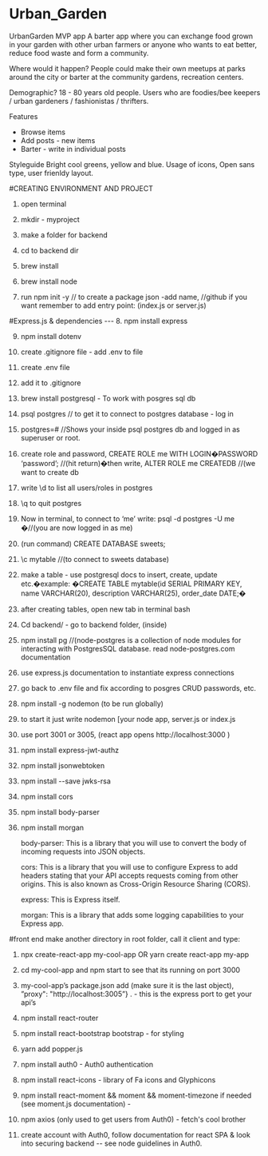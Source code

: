 # Urban_Garden
UrbanGarden MVP app
A barter app where you can exchange food grown in your garden with other urban farmers or  anyone who wants to eat better, reduce food waste and form a community.


Where would it happen?
People could make their own meetups at parks around the city or barter at the community gardens, recreation centers. 

Demographic?
18 - 80 years old people.
Users who are foodies/bee keepers / urban gardeners / fashionistas / thrifters. 

Features
- Browse items
- Add posts - new items 
- Barter - write in individual posts

Styleguide
Bright cool greens, yellow and blue. Usage of icons, Open sans type, user frienldy layout. 


#CREATING ENVIRONMENT AND PROJECT
1. open terminal

2. mkdir - myproject

3. make a folder for backend 

4. cd to backend dir

5. brew install

6. brew install node

7. run npm init  -y    // to create a package json -add name, //github if you want remember to add entry point: (index.js or server.js)

#Express.js & dependencies ---
8. npm install express

9. npm install dotenv 

10. create .gitignore file - add .env to file

11. create .env file

12. add it to .gitignore

13. brew install postgresql - To work with posgres sql db

14. psql postgres // to get it to connect to postgres database - log in

15. postgres=# //Shows your inside psql postgres db and logged in as superuser or root.

16. create role and password, CREATE ROLE me WITH LOGIN�PASSWORD ‘password’;  //(hit return)�then write, ALTER ROLE me CREATEDB //(we want to create db

17. write \d to list all users/roles in postgres 

18. \q to quit postgres

19. Now in terminal, to connect to ‘me’ write: psql -d postgres -U me �//(you are now logged in as me)

20. (run command) CREATE DATABASE sweets;

21. \c mytable //(to connect to sweets database)

22. make a table - use postgresql docs to insert, create, update etc.�example: �CREATE TABLE mytable(id SERIAL PRIMARY KEY, name VARCHAR(20), description VARCHAR(25), order_date DATE;�

23. after creating tables, open new tab in terminal bash

24. Cd backend/  - go to backend folder, (inside)

25. npm install pg  //(node-postgres is a collection of node modules for interacting with PostgresSQL database. read node-postgres.com documentation

26. use express.js documentation to instantiate express connections 

27. go back to .env file and fix according to posgres CRUD passwords, etc.

28. npm install -g nodemon (to be run globally)

29. to start it just write nodemon [your node app, server.js or index.js

30. use port 3001 or 3005, (react app opens http://localhost:3000 )

31. npm install express-jwt-authz 

32. npm install jsonwebtoken 

33. npm install --save jwks-rsa

34. npm install cors 

35. npm install body-parser 

36. npm install morgan

    body-parser: This is a library that you will use to convert the body of incoming requests into JSON objects.

    cors: This is a library that you will use to configure Express to add headers stating that your API accepts requests coming from other origins. This is also known as Cross-Origin Resource Sharing (CORS).

    express: This is Express itself.

    morgan: This is a library that adds some logging capabilities to your Express app.


#front end
make another directory in root folder, call it client and type:

1. npx create-react-app my-cool-app OR yarn create react-app my-app

2. cd my-cool-app and npm start to see that its running on port 3000

3. my-cool-app’s package.json add (make sure it is the last object), ”proxy": "http://localhost:3005”}
.  - this is the express port to get your api’s

4. npm install react-router 

5. npm install react-bootstrap bootstrap -  for styling

5. yarn add popper.js

6. npm install auth0 - Auth0 authentication

7. npm install react-icons - library of Fa icons and Glyphicons

8. npm install react-moment && moment && moment-timezone if needed (see moment.js documentation) - 

9. npm axios (only used to get users from Auth0) - fetch's cool brother

10. create account with Auth0, follow documentation for react SPA & look into securing backend -- see node guidelines in Auth0. 


